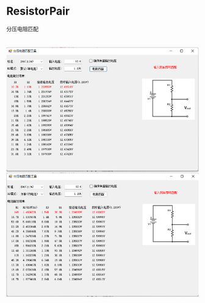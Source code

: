 # ResistorPair
分压电阻匹配
#
![图片1](https://github.com/wcavell/ResistorPair/raw/master/imgs/image1.png)
![图片2](https://github.com/wcavell/ResistorPair/raw/master/imgs/image2.png)
